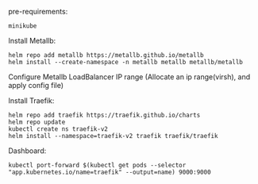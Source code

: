 pre-requirements:
```
minikube
```

Install Metallb:

```
helm repo add metallb https://metallb.github.io/metallb
helm install --create-namespace -n metallb metallb metallb/metallb
```
Configure Metallb LoadBalancer IP range (Allocate an ip range(virsh), and apply config file)

Install Traefik:
```
helm repo add traefik https://traefik.github.io/charts
helm repo update
kubectl create ns traefik-v2
helm install --namespace=traefik-v2 traefik traefik/traefik
```
Dashboard:
```
kubectl port-forward $(kubectl get pods --selector "app.kubernetes.io/name=traefik" --output=name) 9000:9000
```